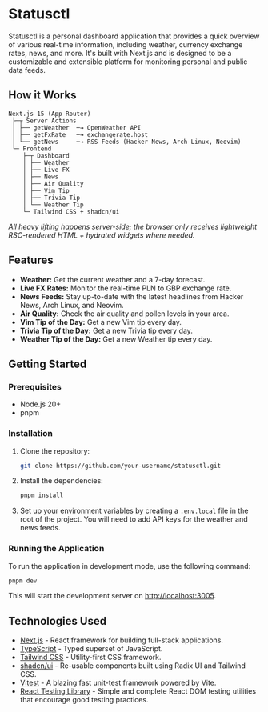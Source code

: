 # Statusctl

Statusctl is a personal dashboard application that provides a quick overview of various real-time information, including weather, currency exchange rates, news, and more. It's built with Next.js and is designed to be a customizable and extensible platform for monitoring personal and public data feeds.

## How it Works

```
Next.js 15 (App Router)
 ├─┬ Server Actions
 │ ├── getWeather  ─→ OpenWeather API
 │ ├── getFxRate   ─→ exchangerate.host
 │ └── getNews     ─→ RSS Feeds (Hacker News, Arch Linux, Neovim)
 └─ Frontend
    ├─┬ Dashboard
    │ ├── Weather
    │ ├── Live FX
    │ ├── News
    │ ├── Air Quality
    │ ├── Vim Tip
    │ ├── Trivia Tip
    │ └── Weather Tip
    └─ Tailwind CSS + shadcn/ui
```

*All heavy lifting happens server-side; the browser only receives lightweight RSC-rendered HTML + hydrated widgets where needed.*

## Features

*   **Weather:** Get the current weather and a 7-day forecast.
*   **Live FX Rates:** Monitor the real-time PLN to GBP exchange rate.
*   **News Feeds:** Stay up-to-date with the latest headlines from Hacker News, Arch Linux, and Neovim.
*   **Air Quality:** Check the air quality and pollen levels in your area.
*   **Vim Tip of the Day:** Get a new Vim tip every day.
*   **Trivia Tip of the Day:** Get a new Trivia tip every day.
*   **Weather Tip of the Day:** Get a new Weather tip every day.

## Getting Started

### Prerequisites

*   Node.js 20+
*   pnpm

### Installation

1.  Clone the repository:
    ```bash
    git clone https://github.com/your-username/statusctl.git
    ```
2.  Install the dependencies:
    ```bash
    pnpm install
    ```
3.  Set up your environment variables by creating a `.env.local` file in the root of the project. You will need to add API keys for the weather and news feeds.

### Running the Application

To run the application in development mode, use the following command:

```bash
pnpm dev
```

This will start the development server on [http://localhost:3005](http://localhost:3005).

## Technologies Used

*   [Next.js](https://nextjs.org/) - React framework for building full-stack applications.
*   [TypeScript](https://www.typescriptlang.org/) - Typed superset of JavaScript.
*   [Tailwind CSS](https://tailwindcss.com/) - Utility-first CSS framework.
*   [shadcn/ui](https://ui.shadcn.com/) - Re-usable components built using Radix UI and Tailwind CSS.
*   [Vitest](https://vitest.dev/) - A blazing fast unit-test framework powered by Vite.
*   [React Testing Library](https://testing-library.com/docs/react-testing-library/intro/) - Simple and complete React DOM testing utilities that encourage good testing practices.
